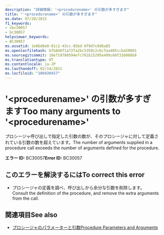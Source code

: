 ```yaml
---
description: "詳細情報: '<procedurename>' の引数が多すぎます"
title: "'<procedurename>' の引数が多すぎます"
ms.date: 07/20/2015
f1_keywords:
- vbc30057
- bc30057
helpviewer_keywords:
- BC30057
ms.assetid: 1e0bd0e0-81c2-43cc-85bd-9f9d7c0d6a85
ms.openlocfilehash: bfb846f1a72fa2bc5359c2cbcfaa405ccba59601
ms.sourcegitcommit: 10e719780594efc781b15295e499c66f316068b8
ms.translationtype: HT
ms.contentlocale: ja-JP
ms.lasthandoff: 02/14/2021
ms.locfileid: "100430457"
---
```

# <a name="too-many-arguments-to-procedurename"></a><span data-ttu-id="5fb5f-103">'\<procedurename>' の引数が多すぎます</span><span class="sxs-lookup"><span data-stu-id="5fb5f-103">Too many arguments to '\<procedurename>'</span></span>

<span data-ttu-id="5fb5f-104">プロシージャ呼び出しで指定した引数の数が、そのプロシージャに対して定義されている引数の数を超えています。</span><span class="sxs-lookup"><span data-stu-id="5fb5f-104">The number of arguments supplied in a procedure call exceeds the number of arguments defined for the procedure.</span></span>  
  
 <span data-ttu-id="5fb5f-105">**エラー ID:** BC30057</span><span class="sxs-lookup"><span data-stu-id="5fb5f-105">**Error ID:** BC30057</span></span>  
  
## <a name="to-correct-this-error"></a><span data-ttu-id="5fb5f-106">このエラーを解決するには</span><span class="sxs-lookup"><span data-stu-id="5fb5f-106">To correct this error</span></span>  
  
- <span data-ttu-id="5fb5f-107">プロシージャの定義を調べ、呼び出しから余分な引数を削除します。</span><span class="sxs-lookup"><span data-stu-id="5fb5f-107">Consult the definition of the procedure, and remove the extra arguments from the call.</span></span>  
  
## <a name="see-also"></a><span data-ttu-id="5fb5f-108">関連項目</span><span class="sxs-lookup"><span data-stu-id="5fb5f-108">See also</span></span>

- [<span data-ttu-id="5fb5f-109">プロシージャのパラメーターと引数</span><span class="sxs-lookup"><span data-stu-id="5fb5f-109">Procedure Parameters and Arguments</span></span>](../programming-guide/language-features/procedures/procedure-parameters-and-arguments.md)
